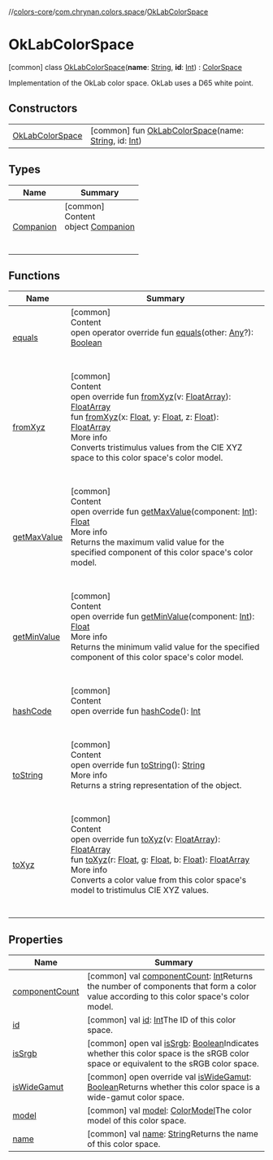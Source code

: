 //[colors-core](../../../index.md)/[com.chrynan.colors.space](../index.md)/[OkLabColorSpace](index.md)



# OkLabColorSpace  
 [common] class [OkLabColorSpace](index.md)(**name**: [String](https://kotlinlang.org/api/latest/jvm/stdlib/kotlin/-string/index.html), **id**: [Int](https://kotlinlang.org/api/latest/jvm/stdlib/kotlin/-int/index.html)) : [ColorSpace](../-color-space/index.md)

Implementation of the OkLab color space. OkLab uses a D65 white point.

   


## Constructors  
  
| | |
|---|---|
| <a name="com.chrynan.colors.space/OkLabColorSpace/OkLabColorSpace/#kotlin.String#kotlin.Int/PointingToDeclaration/"></a>[OkLabColorSpace](-ok-lab-color-space.md)| <a name="com.chrynan.colors.space/OkLabColorSpace/OkLabColorSpace/#kotlin.String#kotlin.Int/PointingToDeclaration/"></a> [common] fun [OkLabColorSpace](-ok-lab-color-space.md)(name: [String](https://kotlinlang.org/api/latest/jvm/stdlib/kotlin/-string/index.html), id: [Int](https://kotlinlang.org/api/latest/jvm/stdlib/kotlin/-int/index.html))   <br>|


## Types  
  
|  Name |  Summary | 
|---|---|
| <a name="com.chrynan.colors.space/OkLabColorSpace.Companion///PointingToDeclaration/"></a>[Companion](-companion/index.md)| <a name="com.chrynan.colors.space/OkLabColorSpace.Companion///PointingToDeclaration/"></a>[common]  <br>Content  <br>object [Companion](-companion/index.md)  <br><br><br>|


## Functions  
  
|  Name |  Summary | 
|---|---|
| <a name="com.chrynan.colors.space/ColorSpace/equals/#kotlin.Any?/PointingToDeclaration/"></a>[equals](../-color-space/equals.md)| <a name="com.chrynan.colors.space/ColorSpace/equals/#kotlin.Any?/PointingToDeclaration/"></a>[common]  <br>Content  <br>open operator override fun [equals](../-color-space/equals.md)(other: [Any](https://kotlinlang.org/api/latest/jvm/stdlib/kotlin/-any/index.html)?): [Boolean](https://kotlinlang.org/api/latest/jvm/stdlib/kotlin/-boolean/index.html)  <br><br><br>|
| <a name="com.chrynan.colors.space/OkLabColorSpace/fromXyz/#kotlin.FloatArray/PointingToDeclaration/"></a>[fromXyz](from-xyz.md)| <a name="com.chrynan.colors.space/OkLabColorSpace/fromXyz/#kotlin.FloatArray/PointingToDeclaration/"></a>[common]  <br>Content  <br>open override fun [fromXyz](from-xyz.md)(v: [FloatArray](https://kotlinlang.org/api/latest/jvm/stdlib/kotlin/-float-array/index.html)): [FloatArray](https://kotlinlang.org/api/latest/jvm/stdlib/kotlin/-float-array/index.html)  <br>fun [fromXyz](../-color-space/from-xyz.md)(x: [Float](https://kotlinlang.org/api/latest/jvm/stdlib/kotlin/-float/index.html), y: [Float](https://kotlinlang.org/api/latest/jvm/stdlib/kotlin/-float/index.html), z: [Float](https://kotlinlang.org/api/latest/jvm/stdlib/kotlin/-float/index.html)): [FloatArray](https://kotlinlang.org/api/latest/jvm/stdlib/kotlin/-float-array/index.html)  <br>More info  <br>Converts tristimulus values from the CIE XYZ space to this color space's color model.  <br><br><br>|
| <a name="com.chrynan.colors.space/OkLabColorSpace/getMaxValue/#kotlin.Int/PointingToDeclaration/"></a>[getMaxValue](get-max-value.md)| <a name="com.chrynan.colors.space/OkLabColorSpace/getMaxValue/#kotlin.Int/PointingToDeclaration/"></a>[common]  <br>Content  <br>open override fun [getMaxValue](get-max-value.md)(component: [Int](https://kotlinlang.org/api/latest/jvm/stdlib/kotlin/-int/index.html)): [Float](https://kotlinlang.org/api/latest/jvm/stdlib/kotlin/-float/index.html)  <br>More info  <br>Returns the maximum valid value for the specified component of this color space's color model.  <br><br><br>|
| <a name="com.chrynan.colors.space/OkLabColorSpace/getMinValue/#kotlin.Int/PointingToDeclaration/"></a>[getMinValue](get-min-value.md)| <a name="com.chrynan.colors.space/OkLabColorSpace/getMinValue/#kotlin.Int/PointingToDeclaration/"></a>[common]  <br>Content  <br>open override fun [getMinValue](get-min-value.md)(component: [Int](https://kotlinlang.org/api/latest/jvm/stdlib/kotlin/-int/index.html)): [Float](https://kotlinlang.org/api/latest/jvm/stdlib/kotlin/-float/index.html)  <br>More info  <br>Returns the minimum valid value for the specified component of this color space's color model.  <br><br><br>|
| <a name="com.chrynan.colors.space/ColorSpace/hashCode/#/PointingToDeclaration/"></a>[hashCode](../-color-space/hash-code.md)| <a name="com.chrynan.colors.space/ColorSpace/hashCode/#/PointingToDeclaration/"></a>[common]  <br>Content  <br>open override fun [hashCode](../-color-space/hash-code.md)(): [Int](https://kotlinlang.org/api/latest/jvm/stdlib/kotlin/-int/index.html)  <br><br><br>|
| <a name="com.chrynan.colors.space/ColorSpace/toString/#/PointingToDeclaration/"></a>[toString](../-color-space/to-string.md)| <a name="com.chrynan.colors.space/ColorSpace/toString/#/PointingToDeclaration/"></a>[common]  <br>Content  <br>open override fun [toString](../-color-space/to-string.md)(): [String](https://kotlinlang.org/api/latest/jvm/stdlib/kotlin/-string/index.html)  <br>More info  <br>Returns a string representation of the object.  <br><br><br>|
| <a name="com.chrynan.colors.space/OkLabColorSpace/toXyz/#kotlin.FloatArray/PointingToDeclaration/"></a>[toXyz](to-xyz.md)| <a name="com.chrynan.colors.space/OkLabColorSpace/toXyz/#kotlin.FloatArray/PointingToDeclaration/"></a>[common]  <br>Content  <br>open override fun [toXyz](to-xyz.md)(v: [FloatArray](https://kotlinlang.org/api/latest/jvm/stdlib/kotlin/-float-array/index.html)): [FloatArray](https://kotlinlang.org/api/latest/jvm/stdlib/kotlin/-float-array/index.html)  <br>fun [toXyz](../-color-space/to-xyz.md)(r: [Float](https://kotlinlang.org/api/latest/jvm/stdlib/kotlin/-float/index.html), g: [Float](https://kotlinlang.org/api/latest/jvm/stdlib/kotlin/-float/index.html), b: [Float](https://kotlinlang.org/api/latest/jvm/stdlib/kotlin/-float/index.html)): [FloatArray](https://kotlinlang.org/api/latest/jvm/stdlib/kotlin/-float-array/index.html)  <br>More info  <br>Converts a color value from this color space's model to tristimulus CIE XYZ values.  <br><br><br>|


## Properties  
  
|  Name |  Summary | 
|---|---|
| <a name="com.chrynan.colors.space/OkLabColorSpace/componentCount/#/PointingToDeclaration/"></a>[componentCount](index.md#%5Bcom.chrynan.colors.space%2FOkLabColorSpace%2FcomponentCount%2F%23%2FPointingToDeclaration%2F%5D%2FProperties%2F1316981857)| <a name="com.chrynan.colors.space/OkLabColorSpace/componentCount/#/PointingToDeclaration/"></a> [common] val [componentCount](index.md#%5Bcom.chrynan.colors.space%2FOkLabColorSpace%2FcomponentCount%2F%23%2FPointingToDeclaration%2F%5D%2FProperties%2F1316981857): [Int](https://kotlinlang.org/api/latest/jvm/stdlib/kotlin/-int/index.html)Returns the number of components that form a color value according to this color space's color model.   <br>|
| <a name="com.chrynan.colors.space/OkLabColorSpace/id/#/PointingToDeclaration/"></a>[id](index.md#%5Bcom.chrynan.colors.space%2FOkLabColorSpace%2Fid%2F%23%2FPointingToDeclaration%2F%5D%2FProperties%2F1316981857)| <a name="com.chrynan.colors.space/OkLabColorSpace/id/#/PointingToDeclaration/"></a> [common] val [id](index.md#%5Bcom.chrynan.colors.space%2FOkLabColorSpace%2Fid%2F%23%2FPointingToDeclaration%2F%5D%2FProperties%2F1316981857): [Int](https://kotlinlang.org/api/latest/jvm/stdlib/kotlin/-int/index.html)The ID of this color space.   <br>|
| <a name="com.chrynan.colors.space/OkLabColorSpace/isSrgb/#/PointingToDeclaration/"></a>[isSrgb](index.md#%5Bcom.chrynan.colors.space%2FOkLabColorSpace%2FisSrgb%2F%23%2FPointingToDeclaration%2F%5D%2FProperties%2F1316981857)| <a name="com.chrynan.colors.space/OkLabColorSpace/isSrgb/#/PointingToDeclaration/"></a> [common] open val [isSrgb](index.md#%5Bcom.chrynan.colors.space%2FOkLabColorSpace%2FisSrgb%2F%23%2FPointingToDeclaration%2F%5D%2FProperties%2F1316981857): [Boolean](https://kotlinlang.org/api/latest/jvm/stdlib/kotlin/-boolean/index.html)Indicates whether this color space is the sRGB color space or equivalent to the sRGB color space.   <br>|
| <a name="com.chrynan.colors.space/OkLabColorSpace/isWideGamut/#/PointingToDeclaration/"></a>[isWideGamut](is-wide-gamut.md)| <a name="com.chrynan.colors.space/OkLabColorSpace/isWideGamut/#/PointingToDeclaration/"></a> [common] open override val [isWideGamut](is-wide-gamut.md): [Boolean](https://kotlinlang.org/api/latest/jvm/stdlib/kotlin/-boolean/index.html)Returns whether this color space is a wide-gamut color space.   <br>|
| <a name="com.chrynan.colors.space/OkLabColorSpace/model/#/PointingToDeclaration/"></a>[model](index.md#%5Bcom.chrynan.colors.space%2FOkLabColorSpace%2Fmodel%2F%23%2FPointingToDeclaration%2F%5D%2FProperties%2F1316981857)| <a name="com.chrynan.colors.space/OkLabColorSpace/model/#/PointingToDeclaration/"></a> [common] val [model](index.md#%5Bcom.chrynan.colors.space%2FOkLabColorSpace%2Fmodel%2F%23%2FPointingToDeclaration%2F%5D%2FProperties%2F1316981857): [ColorModel](../-color-model/index.md)The color model of this color space.   <br>|
| <a name="com.chrynan.colors.space/OkLabColorSpace/name/#/PointingToDeclaration/"></a>[name](index.md#%5Bcom.chrynan.colors.space%2FOkLabColorSpace%2Fname%2F%23%2FPointingToDeclaration%2F%5D%2FProperties%2F1316981857)| <a name="com.chrynan.colors.space/OkLabColorSpace/name/#/PointingToDeclaration/"></a> [common] val [name](index.md#%5Bcom.chrynan.colors.space%2FOkLabColorSpace%2Fname%2F%23%2FPointingToDeclaration%2F%5D%2FProperties%2F1316981857): [String](https://kotlinlang.org/api/latest/jvm/stdlib/kotlin/-string/index.html)Returns the name of this color space.   <br>|

